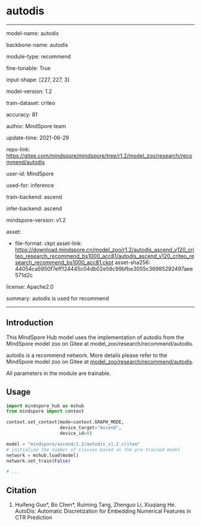 # autodis

---

model-name: autodis

backbone-name: autodis

module-type: recommend

fine-tunable: True

input-shape: [227, 227, 3]

model-version: 1.2

train-dataset: criteo

accuracy: 81

author: MindSpore team

update-time: 2021-06-29

repo-link: <https://gitee.com/mindspore/mindspore/tree/r1.2/model_zoo/research/recommend/autodis>

user-id: MindSpore

used-for: inference

train-backend: ascend

infer-backend: ascend

mindspore-version: v1.2

asset:

-
    file-format: ckpt
    asset-link: <https://download.mindspore.cn/model_zoo/r1.2/autodis_ascend_v120_criteo_research_recommend_bs1000_acc81/autodis_ascend_v120_criteo_research_recommend_bs1000_acc81.ckpt>
    asset-sha256: 44054ca5950f7eff124445c04db02e59c99bfbe3055c36985292497aee571d2c

license: Apache2.0

summary: autodis is used for recommend

---

## Introduction

This MindSpore Hub model uses the implementation of autodis from the MindSpore model zoo on Gitee at model_zoo/research/recommend/autodis.

autodis is a recommend network. More details please refer to the MindSpore model zoo on Gitee at [model_zoo/research/recommend/autodis](https://gitee.com/mindspore/mindspore/blob/r1.2/model_zoo/research/recommend/autodis/README.md).

All parameters in the module are trainable.

## Usage

```python
import mindspore_hub as mshub
from mindspore import context

context.set_context(mode=context.GRAPH_MODE,
                    device_target="Ascend",
                    device_id=0)

model = "mindspore/ascend/1.2/autodis_v1.2_criteo"
# initialize the number of classes based on the pre-trained model
network = mshub.load(model)
network.set_train(False)

# ...
```

## Citation

1. Huifeng Guo*, Bo Chen*, Ruiming Tang, Zhenguo Li, Xiuqiang He. AutoDis: Automatic Discretization for Embedding Numerical Features in CTR Prediction
